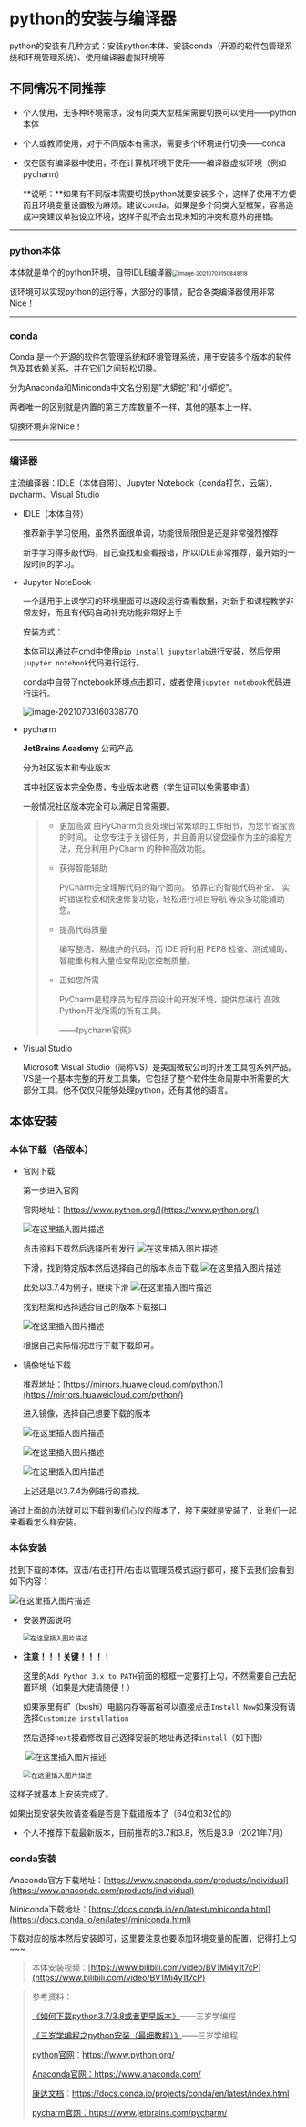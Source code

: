 # python的安装与编译器

python的安装有几种方式：安装python本体、安装conda（开源的软件包管理系统和环境管理系统）、使用编译器虚拟环境等

## 不同情况不同推荐

* 个人使用，无多种环境需求，没有同类大型框架需要切换可以使用——python本体

* 个人或教师使用，对于不同版本有需求，需要多个环境进行切换——conda

* 仅在固有编译器中使用，不在计算机环境下使用——编译器虚拟环境（例如pycharm）

  **说明：**如果有不同版本需要切换python就要安装多个，这样子使用不方便而且环境变量设置极为麻烦。建议conda。如果是多个同类大型框架，容易造成冲突建议单独设立环境，这样子就不会出现未知的冲突和意外的报错。

-----

### python本体

本体就是单个的python环境，自带IDLE编译器<img src="C:\Users\xjb\AppData\Roaming\Typora\typora-user-images\image-20210703150848118.png" alt="image-20210703150848118" style="zoom: 67%;" />

该环境可以实现python的运行等，大部分的事情，配合各类编译器使用非常Nice！

----

### conda

Conda 是一个开源的软件包管理系统和环境管理系统，用于安装多个版本的软件包及其依赖关系，并在它们之间轻松切换。

分为Anaconda和Miniconda中文名分别是"大蟒蛇"和"小蟒蛇"。

两者唯一的区别就是内置的第三方库数量不一样，其他的基本上一样。

切换环境非常Nice！

---

### 编译器

主流编译器：IDLE（本体自带）、Jupyter Notebook（conda打包，云端）、pycharm、Visual Studio

* IDLE（本体自带）

  推荐新手学习使用，虽然界面很单调，功能很局限但是还是非常强烈推荐

  新手学习得多敲代码，自己查找和查看报错，所以IDLE非常推荐，最开始的一段时间的学习。

* Jupyter NoteBook

  一个适用于上课学习的环境里面可以逐段运行查看数据，对新手和课程教学非常友好，而且有代码自动补充功能非常好上手

  安装方式：

  本体可以通过在cmd中使用`pip install jupyterlab`进行安装，然后使用`jupyter notebook`代码进行运行。

  conda中自带了notebook环境点击即可，或者使用`jupyter notebook`代码进行运行。

  ![image-20210703160338770](C:\Users\xjb\AppData\Roaming\Typora\typora-user-images\image-20210703160338770.png)



* pycharm

  **JetBrains Academy** 公司产品

  分为社区版本和专业版本
  
  其中社区版本完全免费，专业版本收费（学生证可以免需要申请）
  
  一般情况社区版本完全可以满足日常需要。
  
  > * 更加高效
  >   由PyCharm负责处理日常繁琐的工作细节，为您节省宝贵的时间。 让您专注于关键任务，并且善用以键盘操作为主的编程方法，充分利用 PyCharm 的种种高效功能。
  >
  > * 获得智能辅助
  >
  >   PyCharm完全理解代码的每个面向。 依靠它的智能代码补全、 实时错误检查和快速修复功能，轻松进行项目导航 等众多功能辅助您。
  >
  > * 提高代码质量
  >
  >   编写整洁、易维护的代码，而 IDE 将利用 PEP8 检查、测试辅助、智能重构和大量检查帮助您控制质量。
  >
  > * 正如您所需
  >
  >   PyCharm是程序员为程序员设计的开发环境，提供您进行 高效Python开发所需的所有工具。
  >
  >   ——《pycharm官网》
  
* Visual Studio

  Microsoft Visual Studio（简称VS）是美国微软公司的开发工具包系列产品。VS是一个基本完整的开发工具集，它包括了整个软件生命周期中所需要的大部分工具。他不仅仅只能够处理python，还有其他的语言。

## 本体安装

### 本体下载（各版本）

* 官网下载

  第一步进入官网

  官网地址：[https://www.python.org/](https://www.python.org/)

  ![在这里插入图片描述](https://img-blog.csdnimg.cn/20210126203747589.png?x-oss-process=image/watermark,type_ZmFuZ3poZW5naGVpdGk,shadow_10,text_aHR0cHM6Ly9ibG9nLmNzZG4ubmV0L3dlaXhpbl80NTYyMzA5Mw==,size_16,color_FFFFFF,t_70)

  点击资料下载然后选择所有发行
  ![在这里插入图片描述](https://img-blog.csdnimg.cn/20210126204008334.png?x-oss-process=image/watermark,type_ZmFuZ3poZW5naGVpdGk,shadow_10,text_aHR0cHM6Ly9ibG9nLmNzZG4ubmV0L3dlaXhpbl80NTYyMzA5Mw==,size_16,color_FFFFFF,t_70)

  下滑，找到特定版本然后选择自己的版本点击下载
  ![在这里插入图片描述](https://img-blog.csdnimg.cn/20210126204044103.png?x-oss-process=image/watermark,type_ZmFuZ3poZW5naGVpdGk,shadow_10,text_aHR0cHM6Ly9ibG9nLmNzZG4ubmV0L3dlaXhpbl80NTYyMzA5Mw==,size_16,color_FFFFFF,t_70)

  此处以3.7.4为例子，继续下滑
  ![在这里插入图片描述](https://img-blog.csdnimg.cn/20210126204241864.png?x-oss-process=image/watermark,type_ZmFuZ3poZW5naGVpdGk,shadow_10,text_aHR0cHM6Ly9ibG9nLmNzZG4ubmV0L3dlaXhpbl80NTYyMzA5Mw==,size_16,color_FFFFFF,t_70)

  找到档案和选择适合自己的版本下载接口

  ![在这里插入图片描述](https://img-blog.csdnimg.cn/20210126204116670.png?x-oss-process=image/watermark,type_ZmFuZ3poZW5naGVpdGk,shadow_10,text_aHR0cHM6Ly9ibG9nLmNzZG4ubmV0L3dlaXhpbl80NTYyMzA5Mw==,size_16,color_FFFFFF,t_70)

  根据自己实际情况进行下载下载即可。

  

* 镜像地址下载

  推荐地址：[https://mirrors.huaweicloud.com/python/](https://mirrors.huaweicloud.com/python/)

  进入镜像，选择自己想要下载的版本

  ![在这里插入图片描述](https://img-blog.csdnimg.cn/20210126204456253.png?x-oss-process=image/watermark,type_ZmFuZ3poZW5naGVpdGk,shadow_10,text_aHR0cHM6Ly9ibG9nLmNzZG4ubmV0L3dlaXhpbl80NTYyMzA5Mw==,size_16,color_FFFFFF,t_70)

  ![在这里插入图片描述](https://img-blog.csdnimg.cn/20210126204520242.png?x-oss-process=image/watermark,type_ZmFuZ3poZW5naGVpdGk,shadow_10,text_aHR0cHM6Ly9ibG9nLmNzZG4ubmV0L3dlaXhpbl80NTYyMzA5Mw==,size_16,color_FFFFFF,t_70)

  ![在这里插入图片描述](https://img-blog.csdnimg.cn/20210126204553609.png?x-oss-process=image/watermark,type_ZmFuZ3poZW5naGVpdGk,shadow_10,text_aHR0cHM6Ly9ibG9nLmNzZG4ubmV0L3dlaXhpbl80NTYyMzA5Mw==,size_16,color_FFFFFF,t_70)

  上述还是以3.7.4为例进行的查找。

  

通过上面的办法就可以下载到我们心仪的版本了，接下来就是安装了，让我们一起来看看怎么样安装。

### 本体安装

找到下载的本体，双击/右击打开/右击以管理员模式运行都可，接下去我们会看到如下内容：

![在这里插入图片描述](https://img-blog.csdnimg.cn/2020041411362119.jpg?x-oss-process=image/watermark,type_ZmFuZ3poZW5naGVpdGk,shadow_10,text_aHR0cHM6Ly9ibG9nLmNzZG4ubmV0L3dlaXhpbl80NTYyMzA5Mw==,size_16,color_FFFFFF,t_70)

* 安装界面说明

  <img src="https://img-blog.csdnimg.cn/20200414113735261.jpg?x-oss-process=image/watermark,type_ZmFuZ3poZW5naGVpdGk,shadow_10,text_aHR0cHM6Ly9ibG9nLmNzZG4ubmV0L3dlaXhpbl80NTYyMzA5Mw==,size_16,color_FFFFFF,t_70" alt="在这里插入图片描述" style="zoom:80%;" />

  

* **注意！！！关键！！！！**

  这里的`Add Python 3.x to PATH`前面的框框一定要打上勾，不然需要自己去配置环境（如果是大佬请随便！）

  如果家里有矿（bushi）电脑内存等富裕可以直接点击`Install Now`如果没有请选择`Customize installation`

  然后选择`next`接着修改自己选择安装的地址再选择`install`（如下图）

  ​	![在这里插入图片描述](https://img-blog.csdnimg.cn/20200414113801460.jpg?x-oss-process=image/watermark,type_ZmFuZ3poZW5naGVpdGk,shadow_10,text_aHR0cHM6Ly9ibG9nLmNzZG4ubmV0L3dlaXhpbl80NTYyMzA5Mw==,size_16,color_FFFFFF,t_70)

  ​	<img src="https://img-blog.csdnimg.cn/20200414113816101.jpg?x-oss-process=image/watermark,type_ZmFuZ3poZW5naGVpdGk,shadow_10,text_aHR0cHM6Ly9ibG9nLmNzZG4ubmV0L3dlaXhpbl80NTYyMzA5Mw==,size_16,color_FFFFFF,t_70" alt="在这里插入图片描述" style="zoom:85%;" />

这样子就基本上安装完成了。

如果出现安装失败请查看是否是下载错版本了（64位和32位的）

* 个人不推荐下载最新版本，目前推荐的3.7和3.8，然后是3.9（2021年7月）

### conda安装

Anaconda官方下载地址：[https://www.anaconda.com/products/individual](https://www.anaconda.com/products/individual)

Miniconda下载地址：[https://docs.conda.io/en/latest/miniconda.html](https://docs.conda.io/en/latest/miniconda.html)

下载对应的版本然后安装即可，这里要注意也要添加环境变量的配置，记得打上勾~~~

> 本体安装视频：[https://www.bilibili.com/video/BV1Mi4y1t7cP](https://www.bilibili.com/video/BV1Mi4y1t7cP)

> 参考资料：
>
> [《如何下载python3.7/3.8或者更早版本》](https://blog.csdn.net/weixin_45623093/article/details/113193263)——三岁学编程
>
> [《三岁学编程之python安装（最细教程）》](https://blog.csdn.net/weixin_45623093/article/details/105508265)——三岁学编程
>
> [python官网](https://www.python.org/)：https://www.python.org/
>
> [Anaconda官网：](https://www.anaconda.com/)https://www.anaconda.com/
>
> [康达文档](https://docs.conda.io/projects/conda/en/latest/index.html#)：https://docs.conda.io/projects/conda/en/latest/index.html
>
> [pycharm官网：](https://www.jetbrains.com/pycharm/)https://www.jetbrains.com/pycharm/

